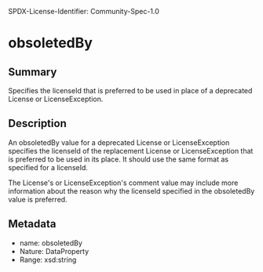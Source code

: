SPDX-License-Identifier: Community-Spec-1.0

# obsoletedBy

## Summary

Specifies the licenseId that is preferred to be used in place of a deprecated
License or LicenseException.

## Description

An obsoletedBy value for a deprecated License or LicenseException specifies
the licenseId of the replacement License or LicenseException that is preferred
to be used in its place. It should use the same format as specified for a
licenseId.

The License's or LicenseException's comment value may include more information
about the reason why the licenseId specified in the obsoletedBy value is
preferred.

## Metadata

- name: obsoletedBy
- Nature: DataProperty
- Range: xsd:string
